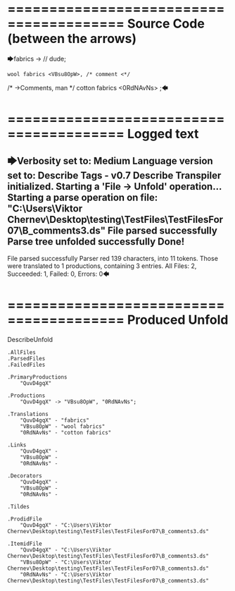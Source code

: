 ========================================
Source Code (between the arrows)
========================================

🡆fabrics <QuvD4gqX> ->        // dude;

    wool fabrics <VBsu8OpW>, /* comment <*/
/* ->Comments, man */     cotton fabrics <0RdNAvNs> ;🡄

========================================
Logged text
========================================

🡆Verbosity set to: Medium
Language version set to: Describe Tags - v0.7
Describe Transpiler initialized.
Starting a 'File -> Unfold' operation...
Starting a parse operation on file: "C:\Users\Viktor Chernev\Desktop\testing\TestFiles\TestFilesFor07\B_comments3.ds"
File parsed successfully
Parse tree unfolded successfully
Done!
------------------------
File parsed successfully
Parser red 139 characters, into 11 tokens.
Those were translated to 1 productions, containing 3 entries.
All Files: 2, Succeeded: 1, Failed: 0, Errors: 0🡄

========================================
Produced Unfold
========================================

DescribeUnfold

    .AllFiles
    .ParsedFiles
    .FailedFiles

    .PrimaryProductions
        "QuvD4gqX" 

    .Productions
        "QuvD4gqX" -> "VBsu8OpW", "0RdNAvNs";

    .Translations
        "QuvD4gqX" - "fabrics"
        "VBsu8OpW" - "wool fabrics"
        "0RdNAvNs" - "cotton fabrics"

    .Links
        "QuvD4gqX" - 
        "VBsu8OpW" - 
        "0RdNAvNs" - 

    .Decorators
        "QuvD4gqX" - 
        "VBsu8OpW" - 
        "0RdNAvNs" - 

    .Tildes

    .ProdidFile
        "QuvD4gqX" - "C:\Users\Viktor Chernev\Desktop\testing\TestFiles\TestFilesFor07\B_comments3.ds"

    .ItemidFile
        "QuvD4gqX" - "C:\Users\Viktor Chernev\Desktop\testing\TestFiles\TestFilesFor07\B_comments3.ds"
        "VBsu8OpW" - "C:\Users\Viktor Chernev\Desktop\testing\TestFiles\TestFilesFor07\B_comments3.ds"
        "0RdNAvNs" - "C:\Users\Viktor Chernev\Desktop\testing\TestFiles\TestFilesFor07\B_comments3.ds"

